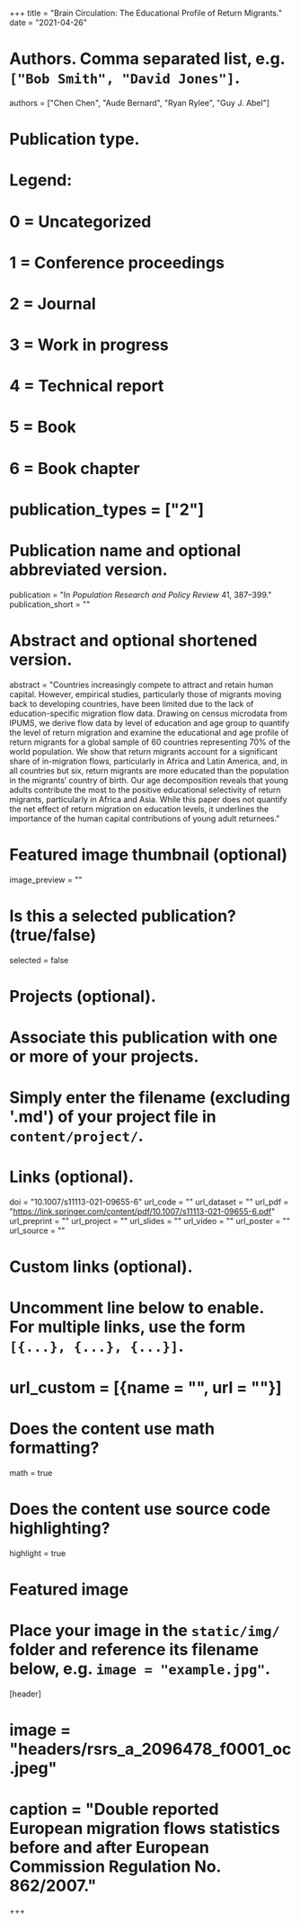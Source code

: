 +++
title = "Brain Circulation: The Educational Profile of Return Migrants."
date = "2021-04-26"

# Authors. Comma separated list, e.g. `["Bob Smith", "David Jones"]`.
authors = ["Chen Chen", "Aude Bernard", "Ryan Rylee", "Guy J. Abel"]

# Publication type.
# Legend:
# 0 = Uncategorized
# 1 = Conference proceedings
# 2 = Journal
# 3 = Work in progress
# 4 = Technical report
# 5 = Book
# 6 = Book chapter
# publication_types = ["2"]

# Publication name and optional abbreviated version.
publication = "In *Population Research and Policy Review* 41, 387–399."
publication_short = ""

# Abstract and optional shortened version.
abstract = "Countries increasingly compete to attract and retain human capital. However, empirical studies, particularly those of migrants moving back to developing countries, have been limited due to the lack of education-specific migration flow data. Drawing on census microdata from IPUMS, we derive flow data by level of education and age group to quantify the level of return migration and examine the educational and age profile of return migrants for a global sample of 60 countries representing 70% of the world population. We show that return migrants account for a significant share of in-migration flows, particularly in Africa and Latin America, and, in all countries but six, return migrants are more educated than the population in the migrants’ country of birth. Our age decomposition reveals that young adults contribute the most to the positive educational selectivity of return migrants, particularly in Africa and Asia. While this paper does not quantify the net effect of return migration on education levels, it underlines the importance of the human capital contributions of young adult returnees."

# Featured image thumbnail (optional)
image_preview = ""

# Is this a selected publication? (true/false)
selected = false

# Projects (optional).
#   Associate this publication with one or more of your projects.
#   Simply enter the filename (excluding '.md') of your project file in `content/project/`.


# Links (optional).
doi = "10.1007/s11113-021-09655-6" 
url_code = ""
url_dataset = ""
url_pdf = "https://link.springer.com/content/pdf/10.1007/s11113-021-09655-6.pdf"
url_preprint = ""
url_project = ""
url_slides = ""
url_video = ""
url_poster = ""
url_source = ""

# Custom links (optional).
#   Uncomment line below to enable. For multiple links, use the form `[{...}, {...}, {...}]`.
# url_custom = [{name = "", url = ""}]

# Does the content use math formatting?
math = true

# Does the content use source code highlighting?
highlight = true

# Featured image
# Place your image in the `static/img/` folder and reference its filename below, e.g. `image = "example.jpg"`.
[header]
# image = "headers/rsrs_a_2096478_f0001_oc.jpeg"
# caption = "Double reported European migration flows statistics before and after European Commission Regulation No. 862/2007."

+++

<div style="display:inline-block; vertical-align:top">
   <div data-doi="10.1007/s11113-021-09655-6" data-badge-type='medium-donut' class='altmetric-embed' data-hide-no-mentions="true" data-badge-popover='right' ></div>
  </div>
<div style="display: inline-block">
   <div data-doi="10.1007/s11113-021-09655-6" class="__dimensions_badge_embed__" data-hide-zero-citations="true"></div>
</div>